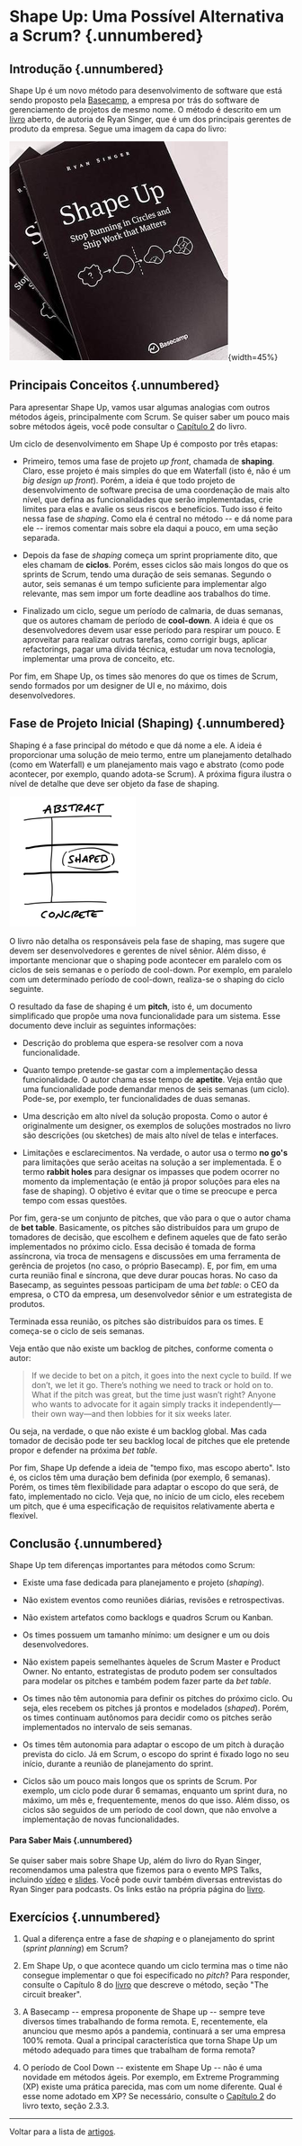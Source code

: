 
# Shape Up: Uma Possível Alternativa a Scrum? {.unnumbered}

## Introdução {.unnumbered}

Shape Up é um novo método para desenvolvimento de software que está
sendo proposto pela [Basecamp](https://basecamp.com/),  a empresa por
trás do software de gerenciamento de projetos de mesmo nome. O método
é descrito em um [livro](https://basecamp.com/shapeup) aberto, de
autoria de Ryan Singer, que é um dos principais gerentes de produto
da empresa. Segue uma imagem da capa do livro:

![Capa do livro](./figs/shapeup-cover.jpg){width=45%}

## Principais Conceitos {.unnumbered}

Para apresentar Shape Up, vamos usar algumas analogias com outros
métodos ágeis, principalmente com Scrum. Se quiser saber
um pouco mais sobre métodos ágeis, você pode consultar o 
[Capítulo 2](https://engsoftmoderna.info/cap2.html) do livro.

Um ciclo de desenvolvimento em Shape Up é composto por três etapas:

* Primeiro, temos uma fase de projeto *up front*, chamada de
**shaping**. Claro, esse projeto é mais simples do que em Waterfall
(isto é, não é um *big design up front*). Porém, a ideia é que todo
projeto de desenvolvimento de software precisa de uma coordenação de
mais alto nível, que defina as funcionalidades que serão implementadas, crie
limites para elas e avalie os seus riscos e benefícios. Tudo isso é
feito nessa fase de *shaping*. Como ela é central no método -- e dá nome
para ele -- iremos comentar mais sobre ela daqui a pouco, em uma seção
separada.

* Depois da fase de *shaping* começa um sprint propriamente dito, que
eles chamam de **ciclos**. Porém, esses ciclos são mais longos do que
os sprints de Scrum, tendo uma duração de seis semanas. Segundo o
autor, seis semanas é um tempo suficiente para implementar algo
relevante, mas sem impor um forte deadline aos trabalhos do time.

* Finalizado um ciclo, segue um período de calmaria, de duas semanas,
que os autores chamam de período de **cool-down**. A ideia é que os
desenvolvedores devem usar esse período para respirar um pouco. E
aproveitar para realizar outras tarefas, como corrigir bugs, aplicar
refactorings, pagar uma dívida técnica, estudar um nova tecnologia, 
implementar uma prova de conceito, etc. 

Por fim, em Shape Up, os times são menores do que os times de Scrum, 
sendo formados  por um designer de UI e, no máximo, dois
desenvolvedores.


## Fase de Projeto Inicial (Shaping)  {.unnumbered}

Shaping é a fase principal do método e que dá nome a ele. A ideia é
proporcionar uma solução de meio termo, entre um planejamento
detalhado (como em Waterfall) e um planejamento mais vago e abstrato
(como pode acontecer, por exemplo, quando adota-se Scrum). A próxima
figura ilustra o nível de detalhe que deve ser objeto da fase de
shaping.

![Fase de Shaping](./figs/shapeup-fig1.png)

O livro não detalha os responsáveis pela fase de shaping, mas sugere que
devem ser desenvolvedores e gerentes de nível sênior. Além disso, é
importante mencionar que o shaping pode acontecer em paralelo
com os ciclos de seis semanas e o período de cool-down. Por exemplo,
em paralelo com um determinado período de cool-down, realiza-se o shaping
do ciclo seguinte.

O resultado da fase de shaping é um **pitch**, isto é, um documento
simplificado que propõe uma nova funcionalidade para um sistema.
Esse documento deve incluir as seguintes informações:

* Descrição do problema que espera-se resolver com a nova funcionalidade.

* Quanto tempo pretende-se gastar com a implementação dessa funcionalidade. O
autor chama esse tempo de **apetite**. Veja então que uma funcionalidade pode
demandar menos de seis semanas (um ciclo). Pode-se, por exemplo, ter
funcionalidades de duas semanas.

* Uma descrição em alto nível da solução proposta. Como o autor é 
originalmente um designer, os exemplos de soluções mostrados no livro
são descrições (ou sketches) de mais alto nível de telas e
interfaces.

* Limitações e esclarecimentos. Na verdade, o autor usa o termo **no
go's** para limitações que serão aceitas na solução a ser
implementada. E o termo **rabbit holes** para designar os 
impasses que podem ocorrer no  momento da implementação (e então já
propor soluções para eles na fase de shaping). O objetivo é evitar
que o time se preocupe e perca tempo com essas questões.

Por fim, gera-se um conjunto de pitches, que vão para o que o autor
chama de **bet table**. Basicamente, os pitches são distribuídos para um
grupo de tomadores de decisão, que escolhem e definem aqueles que de
fato serão implementados no próximo ciclo. Essa decisão é tomada de
forma assíncrona, via troca de mensagens e discussões em uma ferramenta de
gerência de projetos (no caso, o próprio Basecamp). E, por fim, 
em uma curta reunião final e síncrona, que deve durar poucas horas. No caso da
Basecamp, as seguintes pessoas participam de uma *bet table*: o CEO da
empresa, o CTO da empresa, um desenvolvedor sênior e um estrategista de
produtos.

Terminada essa reunião, os pitches são distribuídos para os times. E
começa-se o ciclo de seis semanas.

Veja então que não existe um backlog de pitches, conforme comenta o 
autor:

> If we decide to bet on a pitch, it goes into the next cycle to
build. If we don’t, we let it go. There’s nothing we need to track or
hold on to. What if the pitch was great, but the time just wasn’t
right? Anyone who wants to advocate for it again simply tracks it
independently—their own way—and then lobbies for it six weeks later. 

Ou seja, na verdade, o que não existe é um backlog global. Mas
cada tomador de decisão pode ter seu backlog local de pitches 
que ele pretende propor e defender na próxima *bet table*.

Por fim, Shape Up defende a ideia de "tempo fixo, mas escopo aberto".
Isto é, os ciclos têm uma duração bem definida (por exemplo, 6 semanas).
Porém, os times têm flexibilidade para adaptar o escopo do que será,
de fato, implementado no ciclo. Veja que, no início de um ciclo, eles 
recebem um pitch, que é uma especificação de requisitos relativamente
aberta e flexível.

## Conclusão {.unnumbered}

Shape Up tem diferenças importantes para métodos como Scrum:

* Existe uma fase dedicada para planejamento e projeto (*shaping*).

* Não existem eventos como reuniões diárias, revisões e retrospectivas.

* Não existem artefatos como backlogs e quadros Scrum ou Kanban.

* Os times possuem um tamanho mínimo: um designer e um ou dois
desenvolvedores.

* Não existem papeis semelhantes àqueles de Scrum Master e Product
Owner. No entanto, estrategistas de produto podem ser consultados
para modelar os pitches e também podem fazer parte da *bet table*.

* Os times não têm autonomia para definir os pitches do próximo ciclo. 
Ou seja, eles recebem os pitches já prontos e modelados (*shaped*).
Porém, os times continuam autônomos para decidir 
como os pitches serão implementados no intervalo de seis semanas.

* Os times têm autonomia para adaptar o escopo de um pitch
à duração prevista do ciclo. Já em Scrum, o escopo do sprint é fixado
logo no seu início, durante a reunião de planejamento do sprint.

* Ciclos são um pouco mais longos que os sprints de Scrum. Por exemplo,
um ciclo pode durar 6 semamas, enquanto um sprint dura, no máximo, um
mês e, frequentemente, menos do que isso. Além disso, os ciclos são
seguidos de um período de cool down, que não envolve a implementação
de novas funcionalidades.

#### Para Saber Mais {.unnumbered}

Se quiser saber mais sobre Shape Up, além do livro do Ryan Singer, 
recomendamos uma palestra que fizemos para o evento MPS Talks, incluindo
[vídeo](https://youtu.be/CsgrTWtuBuE) e
[slides](https://speakerdeck.com/aserg_ufmg/melhores-praticas-para-desenvolvimento-remoto-de-software-mps-talks-softex).
Você pode ouvir também diversas entrevistas do Ryan
Singer para podcasts. Os links estão 
na própria página do [livro](https://basecamp.com/shapeup).

## Exercícios {.unnumbered}

1. Qual a diferença entre a fase de *shaping* e o planejamento do sprint 
(*sprint planning*) em Scrum?

2. Em Shape Up, o que acontece quando um ciclo termina mas o time não consegue implementar o que foi especificado no *pitch*? Para responder, consulte o Capítulo 8 
do [livro](https://basecamp.com/shapeup) que descreve o método, seção "The circuit breaker".

3. A Basecamp -- empresa proponente de Shape up -- sempre teve 
diversos times trabalhando de forma remota. E, recentemente, ela 
anunciou que mesmo após a pandemia, continuará a ser uma empresa 
100% remota. Qual a principal característica que torna Shape Up 
um método adequado para times que trabalham de forma remota?

4. O período de Cool Down -- existente em Shape Up -- não é uma 
novidade em métodos ágeis. Por exemplo, em Extreme Programming 
(XP) existe uma prática parecida, mas com um nome diferente. 
Qual é esse nome adotado em XP? Se necessário, consulte o 
[Capítulo 2](https://engsoftmoderna.info/cap2.html) 
do livro texto, seção 2.3.3.

* * * 

Voltar para a lista de [artigos](./artigos.html).